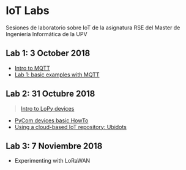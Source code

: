 # IoT Labs

Sesiones de laboratorio sobre IoT de la asignatura RSE del Master de Ingeniería Informática de la UPV

## Lab 1: 3 October 2018
- [Intro to MQTT](https://poliformat.upv.es/x/hC2Wt1)
- [Lab 1: basic examples with MQTT](https://hackmd.io/s/B1L0aA0PQ)

## Lab 2: 31 Octubre 2018
>  [Intro to LoPy devices](https://github.com/pmanzoni/IoTlab_RSE2018/blob/master/docs/micropython.pdf)

- [PyCom devices basic HowTo](https://hackmd.io/s/HJhUcamxQ)
- [Using a cloud-based IoT repository: Ubidots](https://hackmd.io/s/H1PGA0APQ)

## Lab 3: 7 Noviembre 2018

* Experimenting with LoRaWAN